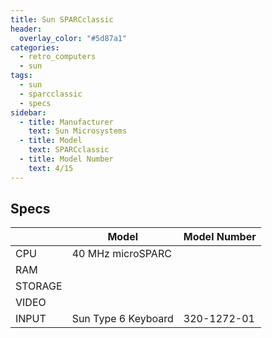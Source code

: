 ```yaml
---
title: Sun SPARCclassic
header:
  overlay_color: "#5d87a1"
categories:
  - retro_computers
  - sun
tags:
  - sun
  - sparcclassic
  - specs
sidebar:
  - title: Manufacturer
    text: Sun Microsystems
  - title: Model
    text: SPARCclassic
  - title: Model Number
    text: 4/15    
---
```


## Specs

|         | Model                       | Model Number |
|---------|-----------------------------|-|
| CPU     | 40 MHz microSPARC           | |
| RAM     |  | |
| STORAGE |  | |
| VIDEO   |  | |
| INPUT   | Sun Type 6 Keyboard | 320-1272-01 |